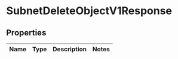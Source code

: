 
# SubnetDeleteObjectV1Response

## Properties
| Name | Type | Description | Notes |
| ------------ | ------------- | ------------- | ------------- |



